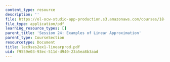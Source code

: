 ```yaml
---
content_type: resource
description: ''
file: https://ol-ocw-studio-app-production.s3.amazonaws.com/courses/18-01sc-single-variable-calculus-fall-2010/f9559e0393ec511dd94023a5ea8b3aad_lec9ses2ex1-linearprod.pdf
file_type: application/pdf
learning_resource_types: []
parent_title: 'Session 24: Examples of Linear Approximation'
parent_type: CourseSection
resourcetype: Document
title: lec9ses2ex1-linearprod.pdf
uid: f9559e03-93ec-511d-d940-23a5ea8b3aad
---
```

